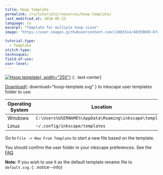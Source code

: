 ```yaml
---
title: Hoop Template
permalink: /ru/tutorials/resources/hoop-template/
last_modified_at: 2018-05-23
language: ru
excerpt: "Template for multiple hoop sizes"
image: "https://user-images.githubusercontent.com/11083514/40359689-87495ec8-5dbb-11e8-8ef9-80d4fac89d72.png"

tutorial-type:
  - Template
stitch-type: 
techniques:
field-of-use:
user-level: 
---
```

[![Hoop template](https://user-images.githubusercontent.com/11083514/40359689-87495ec8-5dbb-11e8-8ef9-80d4fac89d72.png){: width="250"}](/assets/images/tutorials/templates/hoop-template.svg)
{: .text-center}

[Download](/assets/images/tutorials/templates/hoop-template.svg){: download="hoop-template.svg" } to inkscape user templates folder to use:

Operating System|Location
----|----
Windows|`C:\Users%USERNAME%\AppData\Roaming\inkscape\templates`
Linux|`~/.config/inkscape/templates`

Go to `File -> New From Template` to start a new file based on the template.

You should confirm the user folder in your inkscape preferences. See the [FAQ](/docs/faq/#i-have-downloaded-and-unzipped-the-latest-release-where-do-i-put-it)

**Note:** If you wish to use it as the default template rename file to `default.svg`.
{: .notice--info}
